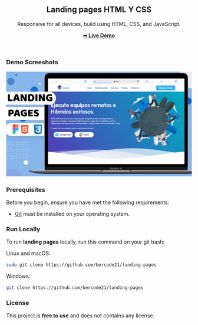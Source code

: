 

<div align="center">
  
  <h2 align="center">Landing pages HTML Y CSS</h2>

 Responsive for all devices, build using HTML, CSS, and JavaScript.

  <a href="https://bercode21.github.io/stargus/"><strong>➥ Live Demo</strong></a>

</div>

<br />

### Demo Screeshots

![stargus Desktop Demo](./readme-images/destop.png "Desktop Demo")

### Prerequisites

Before you begin, ensure you have met the following requirements:

* [Git](https://git-scm.com/downloads "Download Git") must be installed on your operating system.

### Run Locally

To run **landing pages** locally, run this command on your git bash:

Linux and macOS:

```bash
sudo git clone https://github.com/bercode21/landing-pages
```

Windows:

```bash
git clone https://github.com/bercode21/landing-pages
```


### License

This project is **free to use** and does not contains any license.

